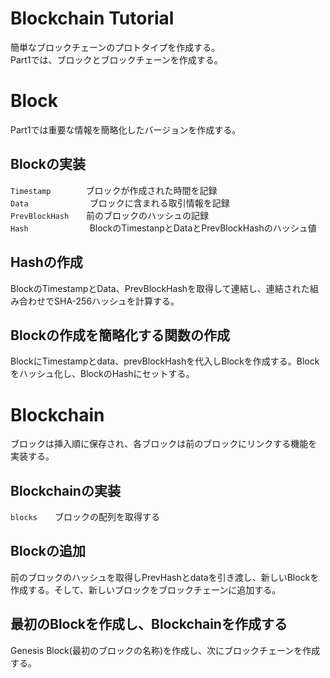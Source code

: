 Blockchain Tutorial
====


簡単なブロックチェーンのプロトタイプを作成する。  
Part1では、ブロックとブロックチェーンを作成する。
 
# Block
Part1では重要な情報を簡略化したバージョンを作成する。  

## Blockの実装  
`Timestamp`　　　　ブロックが作成された時間を記録  
`Data`　　　　　　　ブロックに含まれる取引情報を記録  
`PrevBlockHash`　　前のブロックのハッシュの記録  
`Hash`　　　　　　　BlockのTimestanpとDataとPrevBlockHashのハッシュ値  
 
## Hashの作成  
BlockのTimestampとData、PrevBlockHashを取得して連結し、連結された組み合わせでSHA-256ハッシュを計算する。  

## Blockの作成を簡略化する関数の作成  
BlockにTimestampとdata、prevBlockHashを代入しBlockを作成する。Blockをハッシュ化し、BlockのHashにセットする。  


# Blockchain  
ブロックは挿入順に保存され、各ブロックは前のブロックにリンクする機能を実装する。  

## Blockchainの実装  
`blocks`　　ブロックの配列を取得する  

## Blockの追加  
前のブロックのハッシュを取得しPrevHashとdataを引き渡し、新しいBlockを作成する。そして、新しいブロックをブロックチェーンに追加する。  

## 最初のBlockを作成し、Blockchainを作成する  
Genesis Block(最初のブロックの名称)を作成し、次にブロックチェーンを作成する。
